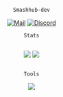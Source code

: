 <div align="center">

```
Smashhub-dev
```
[![Mail](https://img.shields.io/badge/Gmail-D14836?style=for-the-badge&logo=gmail&logoColor=white)](mailto:devingomez2@hotmail.com)
[![Discord](https://img.shields.io/badge/Discord-7289DA?style=for-the-badge&logo=discord&logoColor=white)](https://discord.com/users/242889488785866752)

```
Stats
```
<div style="display:flex; justify-content:center; align-items:center;">

![](https://github-readme-streak-stats.herokuapp.com?user=smashhub-dev&date_format=M%20j%5B%2C%20Y%5D&background=0D1117&border=30363D&stroke=30363D&ring=58A6FF&fire=8B949E&currStreakNum=58A6FF&sideNums=58A6FF&currStreakLabel=8B949E&sideLabels=8B949E&dates=8B949E) ![](https://github-readme-stats.vercel.app/api/top-langs/?username=smashhub-dev&layout=compact&title_color=58a6ff&icon_color=8b949e&text_color=8b949e&bg_color=0d1117&border_color=30363d)

</div>

```
Tools
```
[![](https://skillicons.dev/icons?i=css,html,php,docker,nodejs,py,git,vs)]()
</div>
